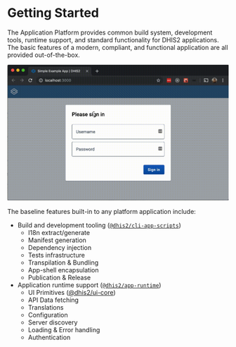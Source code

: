 # Getting Started

The Application Platform provides common build system, development tools, runtime support, and standard functionality for DHIS2 applications. The basic features of a modern, compliant, and functional application are all provided out-of-the-box.

![Empty application shell](./images/empty-shell.gif)

The baseline features built-in to any platform application include:

- Build and development tooling ([`@dhis2/cli-app-scripts`](scripts))
  - I18n extract/generate
  - Manifest generation
  - Dependency injection
  - Tests infrastructure
  - Transpilation & Bundling
  - App-shell encapsulation
  - Publication & Release
- Application runtime support ([`@dhis2/app-runtime`](https://runtime.dhis2.nu))
  - UI Primitives ([@dhis2/ui-core](https://ui-core.dhis2.nu))
  - API Data fetching
  - Translations
  - Configuration
  - Server discovery
  - Loading & Error handling
  - Authentication
